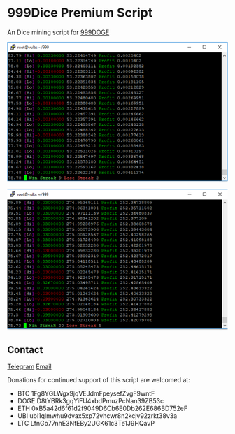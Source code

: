 # 999Dice Premium Script
An Dice mining script for [999DOGE]( https://www.999doge.com/?319436992)

<p align="center">
  <img src="preview.png" alt="preview">
</p>

<p align="center">
  <img src="preview2.png" alt="preview">
</p>

## Contact
[Telegram]( https://t.me/monkeydc)
[Email]( mailto:imskaa.co@gmail.com)

Donations for continued support of this script are welcomed at:

* BTC 1Fg8YGLWgx9jqVEJdmFpeysefZvgF9wntF
* DOGE D8tYBRk3gqYiFU4xbdPmuzPcNan39ZB53c 
* ETH 0xB5a42d6f61d2f9049D6Cb6E0Db262E686BD752eF
* UBI ubi1qlmwhu9dvax5xp72vhcwr8n2kcjv92zrkt38v3a
* LTC LfnGo77nhE3NtEBy2UGK61c3Te1J9HQavP
